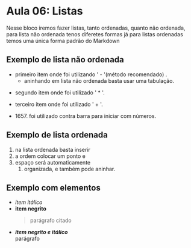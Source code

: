 # Aula 06: Listas
Nesse bloco iremos fazer listas, tanto ordenadas, quanto não ordenada, para lista não  ordenada tenos diferetes formas já para listas ordenadas temos uma única forma padrão do Markdown

## Exemplo de lista não ordenada
- primeiro item onde foi utilizando ' - '(método recomendado) .
  - aninhando em lista não ordenada basta usar uma tabulação.
* segundo item onde foi utilizado ' * '.
+ terceiro item onde foi utilizado ' + '.
 - 1657\. foi utilizado contra barra para iniciar com números.

## Exemplo de lista ordenada
1. na lista ordenada basta inserir
2. a ordem colocar um ponto e
3. espaço será automaticamente
    1. organizada, e também pode aninhar.

## Exemplo com elementos
* *item itálico*
* **item negrito**  
  > parágrafo citado
* ***item negrito e itálico***  
  parágrafo

